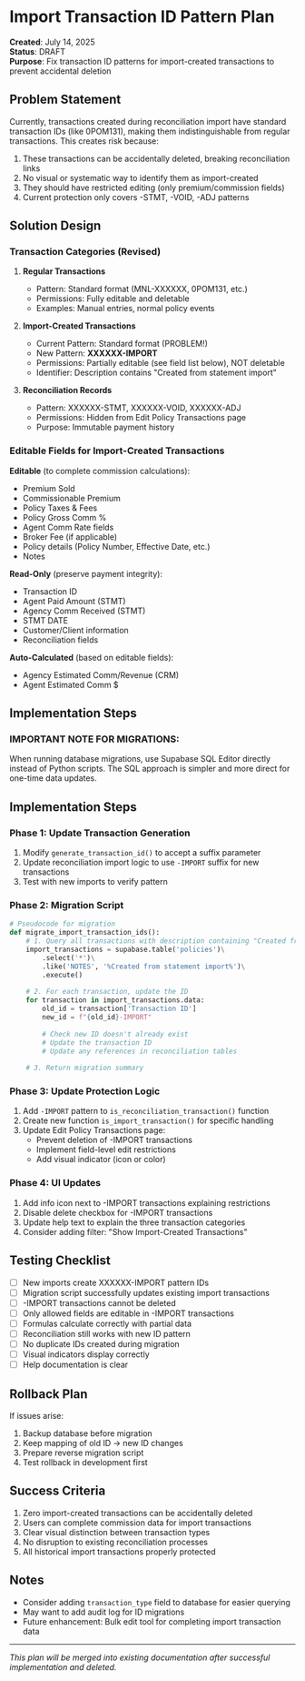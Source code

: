 # Import Transaction ID Pattern Plan

**Created**: July 14, 2025  
**Status**: DRAFT  
**Purpose**: Fix transaction ID patterns for import-created transactions to prevent accidental deletion

## Problem Statement

Currently, transactions created during reconciliation import have standard transaction IDs (like 0POM131), making them indistinguishable from regular transactions. This creates risk because:

1. These transactions can be accidentally deleted, breaking reconciliation links
2. No visual or systematic way to identify them as import-created
3. They should have restricted editing (only premium/commission fields)
4. Current protection only covers -STMT, -VOID, -ADJ patterns

## Solution Design

### Transaction Categories (Revised)

1. **Regular Transactions**
   - Pattern: Standard format (MNL-XXXXXX, 0POM131, etc.)
   - Permissions: Fully editable and deletable
   - Examples: Manual entries, normal policy events

2. **Import-Created Transactions** 
   - Current Pattern: Standard format (PROBLEM!)
   - New Pattern: **XXXXXX-IMPORT**
   - Permissions: Partially editable (see field list below), NOT deletable
   - Identifier: Description contains "Created from statement import"

3. **Reconciliation Records**
   - Pattern: XXXXXX-STMT, XXXXXX-VOID, XXXXXX-ADJ
   - Permissions: Hidden from Edit Policy Transactions page
   - Purpose: Immutable payment history

### Editable Fields for Import-Created Transactions

**Editable** (to complete commission calculations):
- Premium Sold
- Commissionable Premium  
- Policy Taxes & Fees
- Policy Gross Comm %
- Agent Comm Rate fields
- Broker Fee (if applicable)
- Policy details (Policy Number, Effective Date, etc.)
- Notes

**Read-Only** (preserve payment integrity):
- Transaction ID
- Agent Paid Amount (STMT)
- Agency Comm Received (STMT)
- STMT DATE
- Customer/Client information
- Reconciliation fields

**Auto-Calculated** (based on editable fields):
- Agency Estimated Comm/Revenue (CRM)
- Agent Estimated Comm $

## Implementation Steps

### IMPORTANT NOTE FOR MIGRATIONS:
When running database migrations, use Supabase SQL Editor directly instead of Python scripts. The SQL approach is simpler and more direct for one-time data updates.

## Implementation Steps

### Phase 1: Update Transaction Generation
1. Modify `generate_transaction_id()` to accept a suffix parameter
2. Update reconciliation import logic to use `-IMPORT` suffix for new transactions
3. Test with new imports to verify pattern

### Phase 2: Migration Script
```python
# Pseudocode for migration
def migrate_import_transaction_ids():
    # 1. Query all transactions with description containing "Created from statement import"
    import_transactions = supabase.table('policies')\
        .select('*')\
        .like('NOTES', '%Created from statement import%')\
        .execute()
    
    # 2. For each transaction, update the ID
    for transaction in import_transactions.data:
        old_id = transaction['Transaction ID']
        new_id = f"{old_id}-IMPORT"
        
        # Check new ID doesn't already exist
        # Update the transaction ID
        # Update any references in reconciliation tables
        
    # 3. Return migration summary
```

### Phase 3: Update Protection Logic
1. Add `-IMPORT` pattern to `is_reconciliation_transaction()` function
2. Create new function `is_import_transaction()` for specific handling
3. Update Edit Policy Transactions page:
   - Prevent deletion of -IMPORT transactions
   - Implement field-level edit restrictions
   - Add visual indicator (icon or color)

### Phase 4: UI Updates
1. Add info icon next to -IMPORT transactions explaining restrictions
2. Disable delete checkbox for -IMPORT transactions
3. Update help text to explain the three transaction categories
4. Consider adding filter: "Show Import-Created Transactions"

## Testing Checklist

- [ ] New imports create XXXXXX-IMPORT pattern IDs
- [ ] Migration script successfully updates existing import transactions
- [ ] -IMPORT transactions cannot be deleted
- [ ] Only allowed fields are editable in -IMPORT transactions  
- [ ] Formulas calculate correctly with partial data
- [ ] Reconciliation still works with new ID pattern
- [ ] No duplicate IDs created during migration
- [ ] Visual indicators display correctly
- [ ] Help documentation is clear

## Rollback Plan

If issues arise:
1. Backup database before migration
2. Keep mapping of old ID -> new ID changes
3. Prepare reverse migration script
4. Test rollback in development first

## Success Criteria

1. Zero import-created transactions can be accidentally deleted
2. Users can complete commission data for import transactions
3. Clear visual distinction between transaction types
4. No disruption to existing reconciliation processes
5. All historical import transactions properly protected

## Notes

- Consider adding `transaction_type` field to database for easier querying
- May want to add audit log for ID migrations
- Future enhancement: Bulk edit tool for completing import transaction data

---

*This plan will be merged into existing documentation after successful implementation and deleted.*